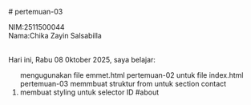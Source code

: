 # pertemuan-03

NIM:2511500044<br>
Nama:Chika Zayin Salsabilla<br><br>

Hari ini, Rabu 08 0ktober 2025, saya belajar:
<ol>
<il>mengugunakan file emmet.html pertemuan-02 untuk file index.html pertemuan-03</li>
<il>memmbuat struktur from untuk section contact</li>
<li>membuat styling untuk selector ID #about</li>
</ol>

